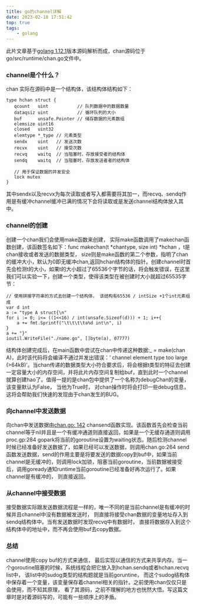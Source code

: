 ```yaml
---
title: go的channel详解
date: 2023-02-18 17:51:42
top: true
tags:
    - golang
---
```

此片文章基于[golang 1.12.1](https://studygolang.com/dl/golang/go1.12.1.src.tar.gz)版本源码解析而成，chan源码位于go/src/runtime/chan.go文件中。
<!-- more -->


### channel是个什么？

chan 实际在源码中是一个结构体，该结构体结构如下：

 ```
 type hchan struct {
	qcount   uint           // 队列数据中的数据数量
	dataqsiz uint           // 循环队列的大小
	buf      unsafe.Pointer // 储存数据的元素数组
	elemsize uint16
	closed   uint32
	elemtype *_type // 元素类型
	sendx    uint   // 发送次数
	recvx    uint   // 接受次数
	recvq    waitq  // 当阻塞时，存放接受者的结构体
	sendq    waitq  // 当阻塞时，存放发送者者的结构体

	// 用于保证数据的并发安全
	lock mutex
}
 ```
其中sendx以及recvx为每次读取或者写入都需要将其加一，而recvq、sendq作用是有缓冲channel缓冲已满的情况下会将读取或是发送channel结构体放入其中。

### channel的创建
创建一个chan我们会使用make函数来创建， 实际make函数调用了makechan函数创建，该函数签名如下：func makechan(t *chantype, size int) *hchan ，t是chan接收或者发送的数据类型， size则是make函数的第二个参数，指明了chan的缓冲大小，默认为0即无缓冲chan,返回hchan结构体的指针。创建channel时首先会检测t的大小，如果t的大小超过了65536个字节的话，将会触发错误，在这里我们可以实验一下，创建一个类型，使得该类型在被创建时大小就超过65535字节：
```
// 使用拼接字符串的方式去创建一个结构体， 该结构有65536 / intSize +1个int元素组成
var d int
a := "type A struct{\n"
for i := 0; i<= ((1<<16) / int(unsafe.Sizeof(d))) + 1; i++{
	a += fmt.Sprintf("\t\t\t\ta%d int\n", i)
}
a += "}"
ioutil.WriteFile("./name.go", []byte(a), 07777)
```
结构体创建完成后，在main函数中尝试在chan中传递这种数据:_ = make(chan A)，此时该代码将会编译不通过并发出错误：’ channel element type too large (>64kB)'。当chan传递的数据类型大小符合要求后，将会根据t类型的特征去创建一定容量大小的内存空间，并将此片内存空间复制给buf，直到此时一个channel就算创建hao了。值得一提的是chan包中提供了一个名称为debugChan的变量，该变量默认为False， 当他为True时， 对chan操作时将会打印一些debug信息， 这将会帮助我们快速的发现由于chan发生的BUG。

### 向channel中发送数据
向chan中发送数据由[chan.go: 142](https://github.com/golang/go/blob/master/src/runtime/chan.go#71) chansend函数实现。该函数首先会检查当前channel等于nil并且是一个有缓冲通道则直接返回，如果是一个无缓存通道则调用proc.gp:284 gopark将当前的goroutine设置为waiting状态。随后检测channel时候已经准备好发送数据了，如果已经可以发送数据，则调用chan.go:264 send函数发送数据，send的作用主要是将要发送的数据copy到buf中，如果当前channel是无缓冲的，则调用lock加锁，阻塞当前goroutine，当前数据被接受后，调用goready通知runtime当前goroutine已经准备好再次运行了。如果channel是有缓冲的， 则直接返回。

### 从channel中接受数据
接受数据实际跟发送数据流程是一样的，唯一不同的是当前channel是有缓冲的时候并且channel中没有数据被发送时， 则直接将接受chan数据的变量地址存入到sendq结构体中。当有发送数据时发现recvq中有数据时， 直接将数据存入到这个结构体中的地址中，而不再会使用buf去copy数据。

### 总结
channel使用copy buf的方式来通信， 最后实现以通信的方式来共享内存。当一个goroutine阻塞的时候，系统线程会把它放入到hchan.sendq或者hchan.recvq list中， 该list中的sudog类型的结构题就是当前goruntine， 而这个sudog结构体中保存着一个变量，该变量保存着channel相关的指针。之前使用chan仅仅只是会使用，而不知其原理， 看了其源码，之前不理解的地方也恍然大悟。写这篇文章时是对着源码写的，可能有一些顺序上的矛盾。
